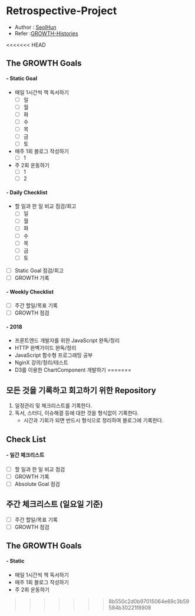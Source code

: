 # Retrospective-Project
- Author : [SeolHun](https://github.com/Seolhun/)
- Refer :[GROWTH-Histories](https://seolhun.github.io/tags/GROWTH/)

<<<<<<< HEAD
## The GROWTH Goals
#### - Static Goal
- 매일 1시간씩 책 독서하기
  - [ ] 일
  - [ ] 월
  - [ ] 화
  - [ ] 수
  - [ ] 목
  - [ ] 금
  - [ ] 토
- 매주 1회 블로그 작성하기
  - [ ] 1
- 주 2회 운동하기
  - [ ] 1
  - [ ] 2

#### - Daily Checklist
- 할 일과 한 일 비교 점검/회고
  - [ ] 일
  - [ ] 월
  - [ ] 화
  - [ ] 수
  - [ ] 목
  - [ ] 금
  - [ ] 토
- [ ] Static Goal 점검/회고
- [ ] GROWTH 기록

#### - Weekly Checklist
- [ ] 주간 할일/목표 기록
- [ ] GROWTH 점검

#### - 2018
- 프론트엔드 개발자를 위한 JavaScript 완독/정리
- HTTP 완벽가이드 완독/정리
- JavaScript 함수형 프로그래밍 공부
- NginX 강의/정리/테스트
- D3를 이용한 ChartComponent 개발하기
=======
## 모든 것을 기록하고 회고하기 위한 Repository
1. 일정관리 및 체크리스트를 기록한다.
2. 독서, 스터디, 이슈해결 등에 대한 것을 형식없이 기록한다.
	- 시간과 기회가 되면 반드시 형식으로 정리하여 블로그에 기록한다.

## Check List
#### - 일간 체크리스트
- [ ] 할 일과 한 일 비교 점검
- [ ] GROWTH 기록
- [ ] Absolute Goal 점검

## 주간 체크리스트 (일요일 기준)
- [ ] 주간 할일/목표 기록
- [ ] GROWTH 점검

## The GROWTH Goals
#### - Static
- 매일 1시간씩 책 독서하기
- 매주 1회 블로그 작성하기
- 주 2회 운동하기
>>>>>>> 8b550c2d0b97015064e69c3b59584b30221f8908
